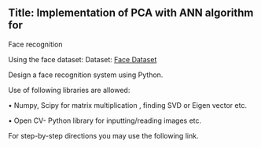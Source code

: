 ## Title: Implementation of PCA with ANN algorithm for

Face recognition

Using the face dataset:
Dataset:
[Face Dataset](https://github.com/robaita/introduction_to_machine_learning/blob/main/dataset.zip)

Design a face recognition system using Python.

Use of following libraries are allowed:

• Numpy, Scipy for matrix multiplication , finding SVD or Eigen vector etc.

• Open CV- Python library for inputting/reading images etc.

For step-by-step directions you may use the following link.
